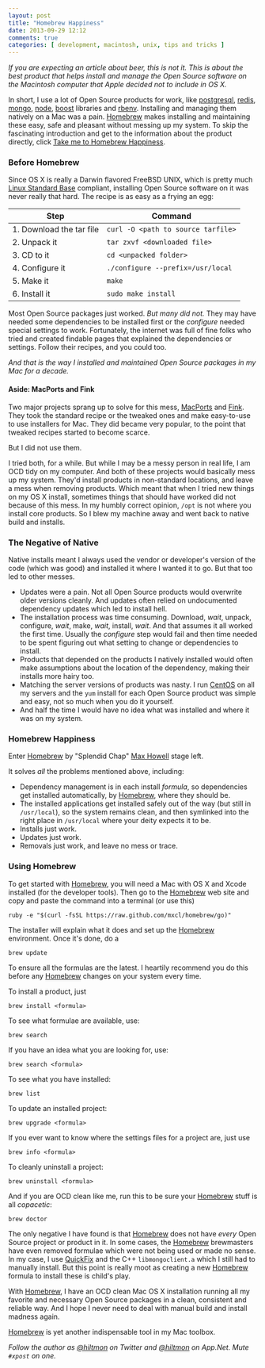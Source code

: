 ```yaml
---
layout: post
title: "Homebrew Happiness"
date: 2013-09-29 12:12
comments: true
categories: [ development, macintosh, unix, tips and tricks ]
---
```


<span class="light">*If you are expecting an article about beer, this is not it. This is about the best product that helps install and manage the Open Source software on the Macintosh computer that Apple decided not to include in OS X.*</span>

In short, I use a lot of Open Source products for work, like [postgresql][pg], [redis][redis], [mongo][mongo], [node][node], [boost][boost] libraries and [rbenv][rbenv]. Installing and managing them natively on a Mac was a pain. [Homebrew][brew] makes installing and maintaining these easy, safe and pleasant without messing up my system. <span class="light">To skip the fascinating introduction and get to the information about the product directly, click [Take me to Homebrew Happiness](#hh).</span>

### Before Homebrew

Since OS X is really a Darwin flavored FreeBSD UNIX, which is pretty much [Linux Standard Base][LSB] compliant, installing Open Source software on it was never really that hard. The recipe is as easy as a frying an egg:

| Step  | Command |
| ----- | ------- |
| 1. Download the tar file |  `curl -O <path to source tarfile>`
| 2. Unpack it | `tar zxvf <downloaded file>`
| 3. CD to it | `cd <unpacked folder>`
| 4. Configure it | `./configure --prefix=/usr/local`
| 5. Make it |  `make`
| 6. Install it |  `sudo make install`
	
Most Open Source packages just worked. *But many did not.* They may have needed some dependencies to be installed first or the *configure* needed special settings to work. Fortunately, the internet was full of fine folks who tried and created findable pages that explained the dependencies or settings. Follow their recipes, and you could too.

*And that is the way I installed and maintained Open Source packages in my Mac for a decade.*

#### Aside: MacPorts and Fink

Two major projects sprang up to solve for this mess, [MacPorts][Macports] and [Fink][Fink]. They took the standard recipe or the tweaked ones and make easy-to-use to use installers for Mac. They did became very popular, to the point that tweaked recipes started to become scarce.

But I did not use them. 

I tried both, for a while. But while I may be a messy person in real life, I am OCD tidy on my computer. And both of these projects would basically mess up my system. They'd install products in non-standard locations, and leave a mess when removing products. Which meant that when I tried new things on my OS X install, sometimes things that should have worked did not because of this mess. In my humbly correct opinion, `/opt` is not where you install core products. So I blew my machine away and went back to native build and installs.

### The Negative of Native

Native installs meant I always used the vendor or developer's version of the code (which was good) and installed it where I wanted it to go. But that too led to other messes.

* Updates were a pain. Not all Open Source products would overwrite older versions cleanly. And updates often relied on undocumented dependency updates which led to install hell.
* The installation process was time consuming. Download, *wait*, unpack, configure, *wait*, make, *wait*, install, *wait*. And that assumes it all worked the first time. Usually the *configure* step would fail and then time needed to be spent figuring out what setting to change or dependencies to install.
* Products that depended on the products I natively installed would often make assumptions about the location of the dependency, making their installs more hairy too.
* Matching the server versions of products was nasty. I run [CentOS][centos] on all my servers and the `yum` install for each Open Source product was simple and easy, not so much when you do it yourself.
* And half the time I would have no idea what was installed and where it was on my system.

### <a name="hh"></a>Homebrew Happiness

Enter [Homebrew][brew] by "Splendid Chap" [Max Howell][max] stage left.

It solves *all* the problems mentioned above, including:

* Dependency management is in each install *formula*, so dependencies get installed automatically, by [Homebrew][brew], where they should be.
* The installed applications get installed safely out of the way (but still in `/usr/local`), so the system remains clean, and then symlinked into the right place in `/usr/local` where your deity expects it to be.
* Installs just work.
* Updates just work.
* Removals just work, and leave no mess or trace.

### Using Homebrew

To get started with [Homebrew][brew], you will need a Mac with OS X and Xcode installed (for the developer tools). Then go to the [Homebrew][brew] web site and copy and paste the command into a terminal (or use this)

	ruby -e "$(curl -fsSL https://raw.github.com/mxcl/homebrew/go)"
	
The installer will explain what it does and set up the [Homebrew][brew] environment. Once it's done, do a

	brew update
	
To ensure all the formulas are the latest. I heartily recommend you do this before any [Homebrew][brew] changes on your system every time.

To install a product, just

	brew install <formula>
	
To see what formulae are available, use:

	brew search
	
If you have an idea what you are looking for, use:

	brew search <formula>

To see what you have installed:

	brew list
	
To update an installed project:

	brew upgrade <formula>

If you ever want to know where the settings files for a project are, just use

	brew info <formula>
	
To cleanly uninstall a project:

	brew uninstall <formula>
	
And if you are OCD clean like me, run this to be sure your [Homebrew][brew] stuff is all *copacetic*:

	brew doctor
	
The only negative I have found is that [Homebrew][brew] does not have *every* Open Source project or product in it. In some cases, the [Homebrew][brew] brewmasters have even removed formulae which were not being used or made no sense. In my case, I use [QuickFix][qf] and the C++ `libmongoclient.a` which I still had to manually install. But this point is really moot as creating a new [Homebrew][brew] formula to install these is child's play.

With [Homebrew][brew], I have an OCD clean Mac OS X installation running all my favorite and necessary Open Source packages in a clean, consistent and reliable way. And I hope I never need to deal with manual build and install madness again.

[Homebrew][brew] is yet another indispensable tool in my Mac toolbox.

*Follow the author as [@hiltmon](http://https://twitter.com/hiltmon) on Twitter and [@hiltmon](http://alpha.app.net/hiltmon) on App.Net. Mute `#xpost` on one.*

[LSB]: http://www.linuxfoundation.org/collaborate/workgroups/lsb
[Macports]:	http://www.macports.org
[Fink]:	http://fink.thetis.ig42.org
[brew]:	http://brew.sh
[max]: http://mxcl.github.io
[pg]: http://www.postgresql.org
[redis]: http://redis.io
[mongo]: http://www.mongodb.org
[node]: http://nodejs.org
[boost]: http://www.boost.org
[rbenv]: https://github.com/sstephenson/rbenv
[qf]: http://www.quickfixengine.org
[centos]: http://www.centos.org

